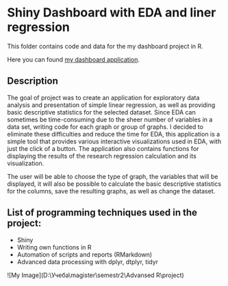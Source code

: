 # Shiny Dashboard with EDA and liner regression

This folder contains code and data for the my dashboard project in R.

Here you can found [my dashboard application](https://daryamisiuliadashboard.shinyapps.io/Shinyapp/).

## Description

The goal of project was to create an application for exploratory data analysis and presentation of simple linear regression, as well as providing basic descriptive statistics for the selected dataset. Since EDA can sometimes be time-consuming due to the sheer number of variables in a data set, writing code for each graph or group of graphs. I decided to eliminate these difficulties and reduce the time for EDA, this application is a simple tool that provides various interactive visualizations used in EDA, with just the click of a button. The application also contains functions for displaying the results of the research regression calculation and its visualization.

The user will be able to choose the type of graph, the variables that will be displayed, it will also be possible to calculate the basic descriptive statistics for the columns, save the resulting graphs, as well as change the dataset.

## List of programming techniques used in the project:

* Shiny
* Writing own functions in R
* Automation of scripts and reports (RMarkdown)
* Advanced data processing with dplyr, dtplyr, tidyr

![My Image](D:\Учеба\magister\semestr2\Advansed R\project)
